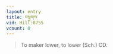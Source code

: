 ```yaml
---
layout: entry
title: བསྟུགས་
vid: Hill:0755
vcount: 0
---
```

> To maker lower, to lower (Sch\.) CD\.


